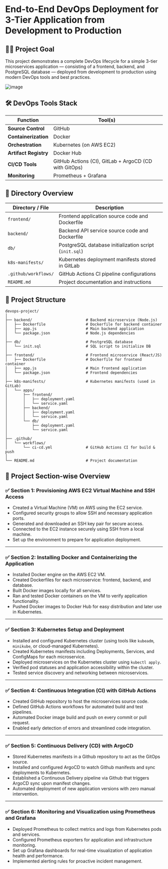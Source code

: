 # End-to-End DevOps Deployment for 3-Tier Application from Development to Production

## 👨‍💻 Project Goal

This project demonstrates a complete DevOps lifecycle for a simple 3-tier microservices application — consisting of a frontend, backend, and PostgreSQL database — deployed from development to production using modern DevOps tools and best practices.

![image](https://github.com/user-attachments/assets/2187559e-298e-43d2-9ea9-ee6234de2a40)


## 🛠️ DevOps Tools Stack

| **Function**          | **Tool(s)**                     |
|-----------------------|--------------------------------|
| **Source Control**    | GitHub                     |
| **Containerization**  | Docker                     |
| **Orchestration**     | Kubernetes (on AWS EC2)    |
| **Artifact Registry** | Docker Hub                 |
| **CI/CD Tools**       | GitHub Actions (CI), GitLab + ArgoCD (CD with GitOps) |
| **Monitoring**        | Prometheus + Grafana       |

## 📂 Directory Overview

| Directory / File         | Description                                  |
|-------------------------|----------------------------------------------|
| `frontend/`             | Frontend application source code and Dockerfile |
| `backend/`              | Backend API service source code and Dockerfile  |
| `db/`                   | PostgreSQL database initialization script (`init.sql`) |
| `k8s-manifests/`        | Kubernetes deployment manifests stored in GitLab  |
| `.github/workflows/`    | GitHub Actions CI pipeline configurations        |
| `README.md`             | Project documentation and instructions            |


## 📁 Project Structure

```text
devops-project/
│
├── backend/                        # Backend microservice (Node.js)
│   ├── Dockerfile                  # Dockerfile for backend container
│   ├── app.js                      # Main backend application
│   └── package.json                # Node.js dependencies
│
├── db/                             # PostgreSQL database
│   └── init.sql                    # SQL script to initialize DB
│
├── frontend/                       # Frontend microservice (React/JS)
│   ├── Dockerfile                  # Dockerfile for frontend container
│   ├── app.js                      # Main frontend application
│   └── package.json                # Frontend dependencies
│
├── k8s-manifests/                  # Kubernetes manifests (used in GitLab)
│   └── apps/
│       ├── frontend/
│       │   ├── deployment.yaml
│       │   └── service.yaml
│       ├── backend/
│       │   ├── deployment.yaml
│       │   └── service.yaml
│       └── db/
│           ├── deployment.yaml
│           └── service.yaml
│
├── .github/
│   └── workflows/
│       └── ci-cd.yml               # GitHub Actions CI for build & push
│
└── README.md                       # Project documentation

```

## 🧱 Project Section-wise Overview

### ✅ Section 1: Provisioning AWS EC2 Virtual Machine and SSH Access

- Created a Virtual Machine (VM) on AWS using the EC2 service.
- Configured security groups to allow SSH and necessary application ports.
- Generated and downloaded an SSH key pair for secure access.
- Connected to the EC2 instance securely using SSH from a local machine.
- Set up the environment to prepare for application deployment.

---

### ✅ Section 2: Installing Docker and Containerizing the Application

- Installed Docker engine on the AWS EC2 VM.
- Created Dockerfiles for each microservice: frontend, backend, and database.
- Built Docker images locally for all services.
- Ran and tested Docker containers on the VM to verify application functionality.
- Pushed Docker images to Docker Hub for easy distribution and later use in Kubernetes.

---

### ✅ Section 3: Kubernetes Setup and Deployment

- Installed and configured Kubernetes cluster (using tools like `kubeadm`, `minikube`, or cloud-managed Kubernetes).
- Created Kubernetes manifests including Deployments, Services, and ConfigMaps for each microservice.
- Deployed microservices on the Kubernetes cluster using `kubectl apply`.
- Verified pod statuses and application accessibility within the cluster.
- Tested service discovery and networking between microservices.

---

### ✅ Section 4: Continuous Integration (CI) with GitHub Actions

- Created GitHub repository to host the microservices source code.
- Defined GitHub Actions workflows for automated build and test pipelines.
- Automated Docker image build and push on every commit or pull request.
- Enabled early detection of errors and streamlined code integration.

---

### ✅ Section 5: Continuous Delivery (CD) with ArgoCD

- Stored Kubernetes manifests in a Github repository to act as the GitOps source.
- Installed and configured ArgoCD to watch Github manifests and sync deployments to Kubernetes.
- Established a Continuous Delivery pipeline via Github that triggers ArgoCD sync upon manifest changes.
- Automated deployment of new application versions with zero manual intervention.

---

### ✅ Section 6: Monitoring and Visualization using Prometheus and Grafana

- Deployed Prometheus to collect metrics and logs from Kubernetes pods and services.
- Configured Prometheus exporters for application and infrastructure monitoring.
- Set up Grafana dashboards for real-time visualization of application health and performance.
- Implemented alerting rules for proactive incident management.
